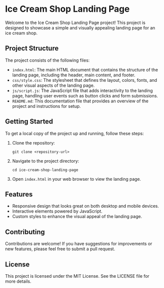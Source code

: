 # Ice Cream Shop Landing Page

Welcome to the Ice Cream Shop Landing Page project! This project is designed to showcase a simple and visually appealing landing page for an ice cream shop.

## Project Structure

The project consists of the following files:

- `index.html`: The main HTML document that contains the structure of the landing page, including the header, main content, and footer.
- `css/style.css`: The stylesheet that defines the layout, colors, fonts, and other visual aspects of the landing page.
- `js/script.js`: The JavaScript file that adds interactivity to the landing page, handling user events such as button clicks and form submissions.
- `README.md`: This documentation file that provides an overview of the project and instructions for setup.

## Getting Started

To get a local copy of the project up and running, follow these steps:

1. Clone the repository:
   ```
   git clone <repository-url>
   ```

2. Navigate to the project directory:
   ```
   cd ice-cream-shop-landing-page
   ```

3. Open `index.html` in your web browser to view the landing page.

## Features

- Responsive design that looks great on both desktop and mobile devices.
- Interactive elements powered by JavaScript.
- Custom styles to enhance the visual appeal of the landing page.

## Contributing

Contributions are welcome! If you have suggestions for improvements or new features, please feel free to submit a pull request.

## License

This project is licensed under the MIT License. See the LICENSE file for more details.